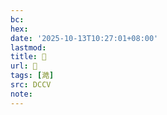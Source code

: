 ```yaml
---
bc:
hex:
date: '2025-10-13T10:27:01+08:00'
lastmod:
title: 􂼦
url: 􂼦
tags: [澔]
src: DCCV
note:
---
```

